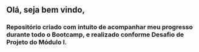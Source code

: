 ## Olá, seja bem vindo,

### Repositório criado com intuito de acompanhar meu progresso durante todo o Bootcamp, e realizado conforme Desafio de Projeto do Módulo I.